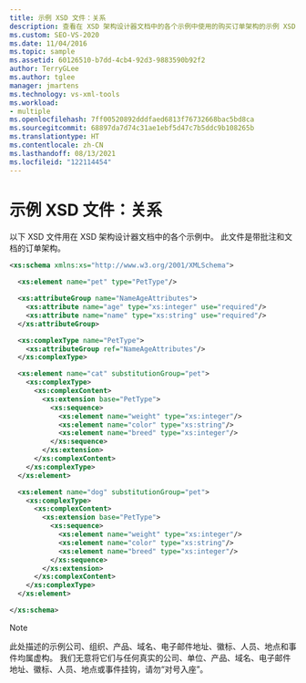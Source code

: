 ```yaml
---
title: 示例 XSD 文件：关系
description: 查看在 XSD 架构设计器文档中的各个示例中使用的购买订单架构的示例 XSD 文件（带有注释和文档）。
ms.custom: SEO-VS-2020
ms.date: 11/04/2016
ms.topic: sample
ms.assetid: 60126510-b7dd-4cb4-92d3-9883590b92f2
author: TerryGLee
ms.author: tglee
manager: jmartens
ms.technology: vs-xml-tools
ms.workload:
- multiple
ms.openlocfilehash: 7ff00520892dddfaed6813f76732668bac5bd8ca
ms.sourcegitcommit: 68897da7d74c31ae1ebf5d47c7b5ddc9b108265b
ms.translationtype: HT
ms.contentlocale: zh-CN
ms.lasthandoff: 08/13/2021
ms.locfileid: "122114454"
---
```

# <a name="sample-xsd-file-relationships"></a>示例 XSD 文件：关系

以下 XSD 文件用在 XSD 架构设计器文档中的各个示例中。 此文件是带批注和文档的订单架构。

```xml
<xs:schema xmlns:xs="http://www.w3.org/2001/XMLSchema">

  <xs:element name="pet" type="PetType"/>

  <xs:attributeGroup name="NameAgeAttributes">
    <xs:attribute name="age" type="xs:integer" use="required"/>
    <xs:attribute name="name" type="xs:string" use="required"/>
  </xs:attributeGroup>

  <xs:complexType name="PetType">
    <xs:attributeGroup ref="NameAgeAttributes"/>
  </xs:complexType>

  <xs:element name="cat" substitutionGroup="pet">
    <xs:complexType>
      <xs:complexContent>
        <xs:extension base="PetType">
          <xs:sequence>
            <xs:element name="weight" type="xs:integer"/>
            <xs:element name="color" type="xs:string"/>
            <xs:element name="breed" type="xs:integer"/>
          </xs:sequence>
        </xs:extension>
      </xs:complexContent>
    </xs:complexType>
  </xs:element>

  <xs:element name="dog" substitutionGroup="pet">
    <xs:complexType>
      <xs:complexContent>
        <xs:extension base="PetType">
          <xs:sequence>
            <xs:element name="weight" type="xs:integer"/>
            <xs:element name="color" type="xs:string"/>
            <xs:element name="breed" type="xs:integer"/>
          </xs:sequence>
        </xs:extension>
      </xs:complexContent>
    </xs:complexType>
  </xs:element>

</xs:schema>
```

> [!NOTE]
> 此处描述的示例公司、组织、产品、域名、电子邮件地址、徽标、人员、地点和事件均属虚构。 我们无意将它们与任何真实的公司、单位、产品、域名、电子邮件地址、徽标、人员、地点或事件挂钩，请勿“对号入座”。
